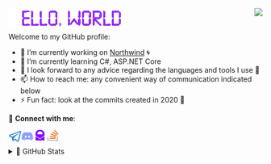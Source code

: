 <p align="left">
    <img align="left" src="res/README/helloworld.gif" height="41" width="237">
    <img align="right" src="https://komarev.com/ghpvc/?username=Srul1k&color=blueviolet">
</ps>

<br>
<br>

Welcome to my GitHub profile:

- 🔭 I’m currently working on [Northwind](https://github.com/Srul1k/Northwind) 🌀
- 🌱 I’m currently learning C#, ASP.NET Core  
- 💬 I look forward to any advice regarding the languages and tools I use 💜  
- 📫 How to reach me: any convenient way of communication indicated below
- ⚡ Fun fact: look at the commits created in 2020 👀

🦄 **Connect with me**:  

<a href="https://t.me/Srul1k"><img align="left" src="res/README/Social/telegram.png" height="25" width="25" /></a>
<a href=""><img align="left" src="res/README/Social/discord.png" height="25" width="25" /></a>
<a href="mailto:srul1k@protonmail.com"><img align="left" src="res/README/Social/protonmail.png" height="21" width="25" /></a>
<a href="https://stackoverflow.com/users/13569819/srul1k"><img align="left" src="res/README/Social/stackoverflow.png" height="22" width="25" /></a>  

<br>
<br>

<details>
  <summary>🔮 GitHub Stats</summary>

  <img align="left" src="https://github-readme-stats.vercel.app/api?username=Srul1k&count_private=true&show_icons=true&hide_title=true&bg_color=25,6912cc,904e95&border_color=6912cc&title_color=8686e3&icon_color=a989ad&text_color=cfcfcf&border_radius=15" />

</details>
